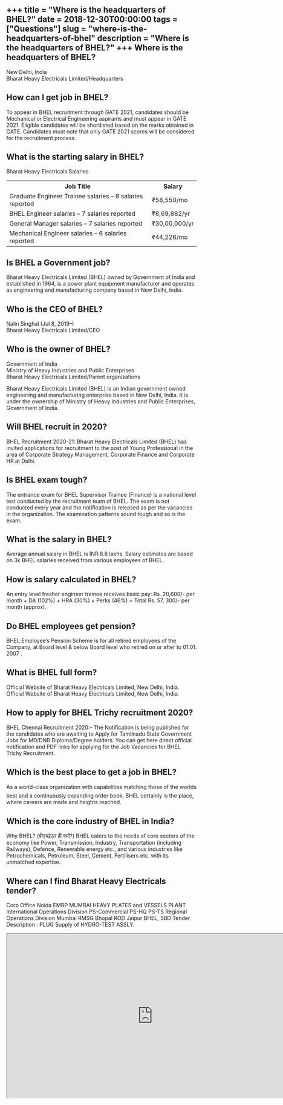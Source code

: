 +++
title = "Where is the headquarters of BHEL?"
date = 2018-12-30T00:00:00
tags = ["Questions"]
slug = "where-is-the-headquarters-of-bhel"
description = "Where is the headquarters of BHEL?"
+++
Where is the headquarters of BHEL?
----------------------------------

New Delhi, India  
Bharat Heavy Electricals Limited/Headquarters

How can I get job in BHEL?
--------------------------

To appear in BHEL recruitment through GATE 2021, candidates should be Mechanical or Electrical Engineering aspirants and must appear in GATE 2021. Eligible candidates will be shortlisted based on the marks obtained in GATE. Candidates must note that only GATE 2021 scores will be considered for the recruitment process.

What is the starting salary in BHEL?
------------------------------------

Bharat Heavy Electricals Salaries

<table><tr><th>Job Title</th><th>Salary</th></tr><tr><td>Graduate Engineer Trainee salaries – 8 salaries reported</td><td>₹58,550/mo</td></tr><tr><td>BHEL Engineer salaries – 7 salaries reported</td><td>₹8,69,882/yr</td></tr><tr><td>General Manager salaries – 7 salaries reported</td><td>₹30,00,000/yr</td></tr><tr><td>Mechanical Engineer salaries – 6 salaries reported</td><td>₹44,226/mo</td></tr></table>

Is BHEL a Government job?
-------------------------

Bharat Heavy Electricals Limited (BHEL) owned by Government of India and established in 1964, is a power plant equipment manufacturer and operates as engineering and manufacturing company based in New Delhi, India.

Who is the CEO of BHEL?
-----------------------

Nalin Singhal (Jul 8, 2019–)  
Bharat Heavy Electricals Limited/CEO

Who is the owner of BHEL?
-------------------------

 Government of India  
Ministry of Heavy Industries and Public Enterprises  
Bharat Heavy Electricals Limited/Parent organizations

Bharat Heavy Electricals Limited (BHEL) is an Indian government owned engineering and manufacturing enterprise based in New Delhi, India. It is under the ownership of Ministry of Heavy Industries and Public Enterprises, Government of India.

Will BHEL recruit in 2020?
--------------------------

BHEL Recruitment 2020-21: Bharat Heavy Electricals Limited (BHEL) has invited applications for recruitment to the post of Young Professional in the area of Corporate Strategy Management, Corporate Finance and Corporate HR at Delhi.

Is BHEL exam tough?
-------------------

The entrance exam for BHEL Supervisor Trainee (Finance) is a national level test conducted by the recruitment team of BHEL. The exam is not conducted every year and the notification is released as per the vacancies in the organization. The examination patterns sound tough and so is the exam.

What is the salary in BHEL?
---------------------------

Average annual salary in BHEL is INR 8.6 lakhs. Salary estimates are based on 3k BHEL salaries received from various employees of BHEL.

How is salary calculated in BHEL?
---------------------------------

An entry level fresher engineer trainee receives basic pay: Rs. 20,600/- per month + DA (102%) + HRA (30%) + Perks (46%) = Total Rs. 57, 300/- per month (approx).

Do BHEL employees get pension?
------------------------------

BHEL Employee’s Pension Scheme is for all retired employees of the Company, at Board level &amp; below Board level who retired on or after to 01.01. 2007 .

What is BHEL full form?
-----------------------

Official Website of Bharat Heavy Electricals Limited, New Delhi, India. Official Website of Bharat Heavy Electricals Limited, New Delhi, India.

How to apply for BHEL Trichy recruitment 2020?
----------------------------------------------

BHEL Chennai Recruitment 2020:- The Notification is being published for the candidates who are awaiting to Apply for Tamilnadu State Government Jobs for MD/DNB Diploma/Degree holders. You can get here direct official notification and PDF links for applying for the Job Vacancies for BHEL Trichy Recruitment.

Which is the best place to get a job in BHEL?
---------------------------------------------

As a world-class organization with capabilities matching those of the world&#146;s best and a continuously expanding order book, BHEL certainly is the place, where careers are made and heights reached.

Which is the core industry of BHEL in India?
--------------------------------------------

Why BHEL? (बीएचईएल ही क्‍यों?) BHEL caters to the needs of core sectors of the economy like Power, Transmission, Industry, Transportation (including Railways), Defence, Renewable energy etc., and various industries like Petrochemicals, Petroleum, Steel, Cement, Fertilisers etc. with its unmatched expertise.

Where can I find Bharat Heavy Electricals tender?
-------------------------------------------------

Corp Office Noida EMRP MUMBAI HEAVY PLATES and VESSELS PLANT International Operations Division PS-Commercial PS-HQ PS-TS Regional Operations Division Mumbai RMSG Bhopal ROD Jaipur BHEL, SBD Tender Description : PLUG Supply of HYDRO-TEST ASSLY.

<iframe allow="accelerometer; autoplay; clipboard-write; encrypted-media; gyroscope; picture-in-picture" allowfullscreen="" class="__youtube_prefs__  epyt-is-override  no-lazyload" data-no-lazy="1" data-origheight="433" data-origwidth="770" data-skipgform_ajax_framebjll="" height="433" id="_ytid_71160" loading="lazy" src="https://www.youtube.com/embed/W-sMqrs6Meo?enablejsapi=1&autoplay=0&cc_load_policy=0&cc_lang_pref=&iv_load_policy=1&loop=0&modestbranding=0&rel=1&fs=1&playsinline=0&autohide=2&theme=dark&color=red&controls=1&" title="YouTube player" width="770"></iframe>